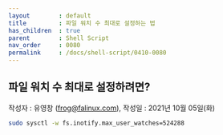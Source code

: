 ```yaml
---
layout        : default
title         : 파일 워치 수 최대로 설정하는 법
has_children  : true
parent        : Shell Script
nav_order     : 0080
permalink     : /docs/shell-script/0410-0080
---
```


## 파일 워치 수 최대로 설정하려면?
작성자 : 유영창 (frog@falinux.com), 작성일 : 2021년 10월 05일(화)

``` sh
sudo sysctl -w fs.inotify.max_user_watches=524288
```

